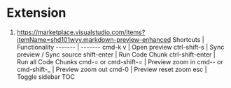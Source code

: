 # Extension

1. https://marketplace.visualstudio.com/items?itemName=shd101wyy.markdown-preview-enhanced
    Shortcuts | Functionality
    ------- | -------
    cmd-k v | Open preview
    ctrl-shift-s | Sync preview / Sync source
    shift-enter | Run Code Chunk
    ctrl-shift-enter | Run all Code Chunks
    cmd-= or cmd-shift-= | Preview zoom in
    cmd-- or cmd-shift-_ | Preview zoom out
    cmd-0 | Preview reset zoom
    esc | Toggle sidebar TOC

